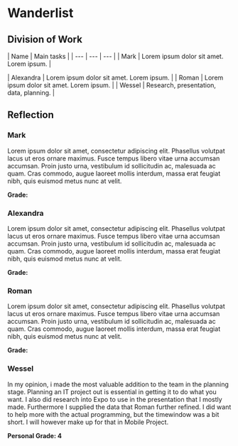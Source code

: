 # Wanderlist

## Division of Work

| Name | Main tasks |
| --- | --- | --- |
| Mark | Lorem ipsum dolor sit amet. Lorem ipsum. |


| Alexandra | Lorem ipsum dolor sit amet. Lorem ipsum. |
| Roman | Lorem ipsum dolor sit amet. Lorem ipsum. |
| Wessel | Research, presentation, data, planning. |

## Reflection

### Mark

Lorem ipsum dolor sit amet, consectetur adipiscing elit. Phasellus volutpat lacus ut eros ornare maximus. Fusce tempus libero vitae urna accumsan accumsan. Proin justo urna, vestibulum id sollicitudin ac, malesuada ac quam. Cras commodo, augue laoreet mollis interdum, massa erat feugiat nibh, quis euismod metus nunc at velit.

**Grade:**

### Alexandra

Lorem ipsum dolor sit amet, consectetur adipiscing elit. Phasellus volutpat lacus ut eros ornare maximus. Fusce tempus libero vitae urna accumsan accumsan. Proin justo urna, vestibulum id sollicitudin ac, malesuada ac quam. Cras commodo, augue laoreet mollis interdum, massa erat feugiat nibh, quis euismod metus nunc at velit.

**Grade:**

### Roman

Lorem ipsum dolor sit amet, consectetur adipiscing elit. Phasellus volutpat lacus ut eros ornare maximus. Fusce tempus libero vitae urna accumsan accumsan. Proin justo urna, vestibulum id sollicitudin ac, malesuada ac quam. Cras commodo, augue laoreet mollis interdum, massa erat feugiat nibh, quis euismod metus nunc at velit.

**Grade:**

### Wessel

In my opinion, i made the most valuable addition to the team in the planning stage. Planning an IT project out is essential in getting it to do what you want. I also did research into Expo to use in the presentation that I mostly made. Furthermore I supplied the data that Roman further refined. I did want to help more with the actual programming, but the timewindow was a bit short. I will however make up for that in Mobile Project.

**Personal Grade: 4**
